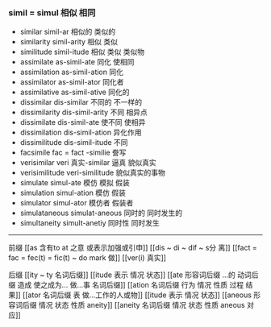 ### simil = simul 相似 相同

- similar  simil-ar  相似的  类似的
- similarity simil-arity  相似 类似
- similitude simil-itude 相似 类似 类似物
- assimilate as-simil-ate 同化  使相同
- assimilation as-simil-ation 同化
- assimilator as-simil-ator 同化者
- assimilative  as-simil-ative 同化的
- dissimilar dis-similar 不同的 不一样的
- dissimilarity dis-simil-arity 不同 相异点
- dissimilate dis-simil-ate  使不同 使相异
- dissimilation dis-simil-ation 异化作用
- dissimilitude dis-simil-itude 不同
- facsimile fac = fact -similie 誊写  
- verisimilar veri 真实-similar 逼真 貌似真实
- verisimilitude  veri-similitude 貌似真实的事物
- simulate simul-ate 模仿 模拟 假装
- simulation simul-ation  模仿 假装
- simulator simul-ator 模仿者 假装者
- simulataneous simulat-aneous  同时的 同时发生的
- simultaneity simult-anetiy 同时性 同时发生

---
前缀
[[as  含有to  at 之意 或表示加强或引申]]
[[dis  ~ di ~ dif ~ s分 离]]
[[fact = fac = fec(t) = fic(t) ~ do mark  做]]
[[ver(i) 真实]]

后缀
[[ity  ~ ty 名词后缀]]
[[itude  表示 情况 状态]]
[[ate 形容词后缀  ...的 动词后缀 造成 使之成为... 做...事 名词后缀]]
[[ation 名词后缀  行为 情况 性质 过程 结果]]
[[ator 名词后缀 表 做...工作的人或物]]
[[itude  表示 情况 状态]]
[[aneous 形容词后缀 情况 状态 性质 aneity]]
[[aneity 名词后缀 情况 状态 性质 aneous 对应]]